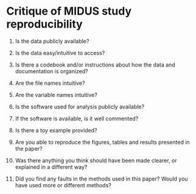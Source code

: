 
# Critique of MIDUS study reproducibility

1. Is the data publicly available?
 
2. Is the data easy/intuitive to access?
  
3. Is there a codebook and/or instructions about how the data and documentation is organized?

4. Are the file names intuitive?
5. Are the variable names intuitive?
6. Is the software used for analysis publicly available?
7. If the software is available, is it well commented?
8. Is there a toy example provided?
9. Are you able to reproduce the figures, tables and results presented in the paper?
10. Was there anything you think should have been made clearer, or explained in a different way?
11. Did you find any faults in the methods used in this paper? Would you have used more or different methods?
